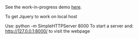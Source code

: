 See the work-in-progress demo [here](http://csm-fieldsession-newmont-2015.github.io/GoldViewer/).

To get Jquery to work on local host

Use: python -m SimpleHTTPServer 8000
To start a server and:
http://127.0.0.1:8000/ 
to visit the webpage
